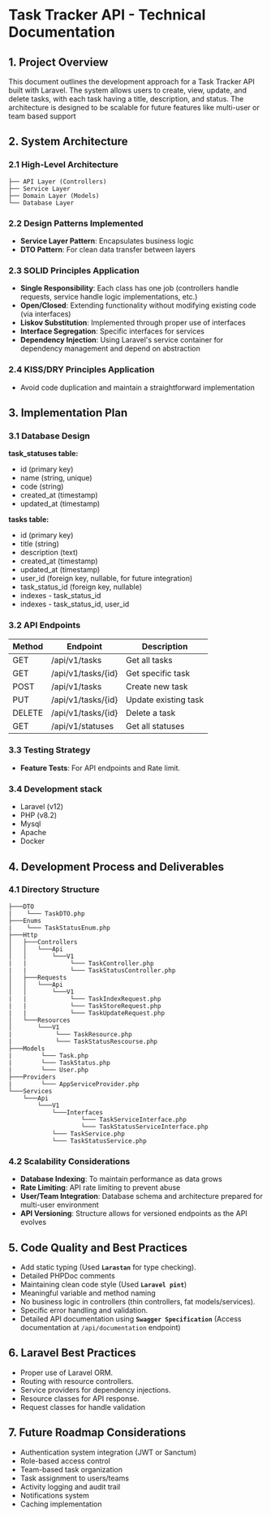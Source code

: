 # Task Tracker API - Technical Documentation

## 1. Project Overview

This document outlines the development approach for a Task Tracker API built with Laravel. 
The system allows users to create, view, update, and delete tasks, with each task having a title, description, and status.
The architecture is designed to be scalable for future features like multi-user or team based support

## 2. System Architecture

### 2.1 High-Level Architecture

```
├── API Layer (Controllers)
├── Service Layer
├── Domain Layer (Models)
└── Database Layer
```

### 2.2 Design Patterns Implemented

- **Service Layer Pattern**: Encapsulates business logic
- **DTO Pattern**: For clean data transfer between layers

### 2.3 SOLID Principles Application

- **Single Responsibility**: Each class has one job (controllers handle requests, service handle logic implementations, etc.)
- **Open/Closed**: Extending functionality without modifying existing code (via interfaces)
- **Liskov Substitution**: Implemented through proper use of interfaces
- **Interface Segregation**: Specific interfaces for services
- **Dependency Injection**: Using Laravel's service container for dependency management and depend on abstraction

### 2.4 KISS/DRY Principles Application
- Avoid code duplication and maintain a straightforward implementation

## 3. Implementation Plan

### 3.1 Database Design

**task_statuses table:**
- id (primary key)
- name (string, unique)
- code (string)
- created_at (timestamp)
- updated_at (timestamp)

**tasks table:**
- id (primary key)
- title (string)
- description (text)
- created_at (timestamp)
- updated_at (timestamp)
- user_id (foreign key, nullable, for future integration)
- task_status_id (foreign key, nullable)
- indexes - task_status_id
- indexes - task_status_id, user_id

### 3.2 API Endpoints

| Method | Endpoint          | Description          |
|--------|-------------------|----------------------|
| GET    | /api/v1/tasks     | Get all tasks        |
| GET    | /api/v1/tasks/{id} | Get specific task    |
| POST   | /api/v1/tasks     | Create new task      |
| PUT    | /api/v1/tasks/{id} | Update existing task |
| DELETE | /api/v1/tasks/{id} | Delete a task        |
| GET    | /api/v1/statuses  | Get all statuses     |

### 3.3 Testing Strategy

- **Feature Tests**: For API endpoints and Rate limit.

### 3.4 Development stack
-  Laravel (v12)
-  PHP (v8.2)
-  Mysql
-  Apache
-  Docker

## 4. Development Process and Deliverables

### 4.1 Directory Structure

```
├───DTO
|    └─── TaskDTO.php
├───Enums
|    └─── TaskStatusEnum.php
├───Http
│   ├───Controllers
│   │   └───Api
│   │       └───V1
|   |            └─── TaskController.php
|   |            └─── TaskStatusController.php
│   ├───Requests
│   │   └───Api
│   │       └───V1
|   |            └─── TaskIndexRequest.php
|   |            └─── TaskStoreRequest.php
|   |            └─── TaskUpdateRequest.php
│   └───Resources
│       └───V1
|            └─── TaskResource.php
|            └─── TaskStatusRescourse.php
├───Models
|        └─── Task.php
|        └─── TaskStatus.php
|        └─── User.php
├───Providers
|        └─── AppServiceProvider.php
└───Services
    └───Api
        └───V1
            └───Interfaces
                    └─── TaskServiceInterface.php
                    └─── TaskStatusServiceInterface.php
            └─── TaskService.php
            └─── TaskStatusService.php
```
### 4.2 Scalability Considerations

- **Database Indexing**: To maintain performance as data grows
- **Rate Limiting**: API rate limiting to prevent abuse
- **User/Team Integration**: Database schema and architecture prepared for multi-user environment
- **API Versioning**: Structure allows for versioned endpoints as the API evolves

## 5. Code Quality and Best Practices

- Add static typing (Used **`Larastan`** for type checking).
- Detailed PHPDoc comments
- Maintaining clean code style (Used **`Laravel pint`**)
- Meaningful variable and method naming
- No business logic in controllers (thin controllers, fat models/services).
- Specific error handling and validation.
- Detailed API documentation using **`Swagger Specification`** (Access documentation at `/api/documentation` endpoint) 

## 6. Laravel Best Practices

- Proper use of Laravel ORM.
- Routing with resource controllers.
- Service providers for dependency injections.
- Resource classes for API response.
- Request classes for handle validation

## 7. Future Roadmap Considerations

- Authentication system integration (JWT or Sanctum)
- Role-based access control
- Team-based task organization
- Task assignment to users/teams
- Activity logging and audit trail
- Notifications system
- Caching implementation
